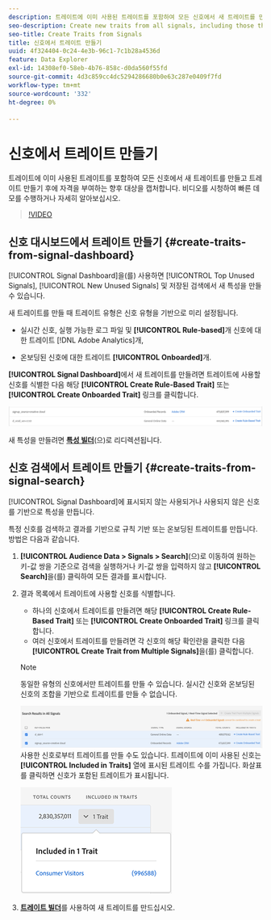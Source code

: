```yaml
---
description: 트레이트에 이미 사용된 트레이트를 포함하여 모든 신호에서 새 트레이트를 만들고 트레이트 만들기 후에 자격을 부여하는 향후 대상을 캡처합니다.
seo-description: Create new traits from all signals, including those that are already used in traits, and capture future audiences that qualify after trait creation.
seo-title: Create Traits from Signals
title: 신호에서 트레이트 만들기
uuid: 4f324404-0c24-4e3b-96c1-7c1b28a4536d
feature: Data Explorer
exl-id: 14308ef0-58eb-4b76-858c-d0da560f55fd
source-git-commit: 4d3c859cc4dc5294286680b0e63c287e0409f7fd
workflow-type: tm+mt
source-wordcount: '332'
ht-degree: 0%

---
```


# 신호에서 트레이트 만들기

트레이트에 이미 사용된 트레이트를 포함하여 모든 신호에서 새 트레이트를 만들고 트레이트 만들기 후에 자격을 부여하는 향후 대상을 캡처합니다. 비디오를 시청하여 빠른 데모를 수행하거나 자세히 알아보십시오.

>[!VIDEO](https://video.tv.adobe.com/v/30934/?quality=12&captions=kor)

## 신호 대시보드에서 트레이트 만들기 {#create-traits-from-signal-dashboard}

[!UICONTROL Signal Dashboard]을(를) 사용하면 [!UICONTROL Top Unused Signals], [!UICONTROL New Unused Signals] 및 저장된 검색에서 새 특성을 만들 수 있습니다.

새 트레이트를 만들 때 트레이트 유형은 신호 유형을 기반으로 미리 설정됩니다.

* 실시간 신호, 실행 가능한 로그 파일 및 **[!UICONTROL Rule-based]**&#x200B;개 신호에 대한 트레이트 [!DNL Adobe Analytics]개,

* 온보딩된 신호에 대한 트레이트 **[!UICONTROL Onboarded]**&#x200B;개.

**[!UICONTROL Signal Dashboard]**&#x200B;에서 새 트레이트를 만들려면 트레이트에 사용할 신호를 식별한 다음 해당 **[!UICONTROL Create Rule-Based Trait]** 또는 **[!UICONTROL Create Onboarded Trait]** 링크를 클릭합니다.

![](assets/signals-create-trait.png)

새 특성을 만들려면 **[특성 빌더](../../features/traits/about-trait-builder.md)**(으)로 리디렉션됩니다.

## 신호 검색에서 트레이트 만들기 {#create-traits-from-signal-search}

[!UICONTROL Signal Dashboard]에 표시되지 않는 사용되거나 사용되지 않은 신호를 기반으로 특성을 만듭니다.

특정 신호를 검색하고 결과를 기반으로 규칙 기반 또는 온보딩된 트레이트를 만듭니다. 방법은 다음과 같습니다.

1. **[!UICONTROL Audience Data > Signals > Search]**(으)로 이동하여 원하는 키-값 쌍을 기준으로 검색을 실행하거나 키-값 쌍을 입력하지 않고 **[!UICONTROL Search]**&#x200B;을(를) 클릭하여 모든 결과를 표시합니다.
2. 결과 목록에서 트레이트에 사용할 신호를 식별합니다.
   * 하나의 신호에서 트레이트를 만들려면 해당 **[!UICONTROL Create Rule-Based Trait]** 또는 **[!UICONTROL Create Onboarded Trait]** 링크를 클릭합니다.
   * 여러 신호에서 트레이트를 만들려면 각 신호의 해당 확인란을 클릭한 다음 **[!UICONTROL Create Trait from Multiple Signals]**&#x200B;을(를) 클릭합니다.

   >[!NOTE]
   >동일한 유형의 신호에서만 트레이트를 만들 수 있습니다. 실시간 신호와 온보딩된 신호의 조합을 기반으로 트레이트를 만들 수 없습니다.
   >
   > ![](assets/signals-create-trait-search.png)
   >사용한 신호로부터 트레이트를 만들 수도 있습니다. 트레이트에 이미 사용된 신호는 **[!UICONTROL Included in Traits]** 열에 표시된 트레이트 수를 가집니다. 화살표를 클릭하면 신호가 포함된 트레이트가 표시됩니다.
   >
   >![](assets/signals-used-traits.png)

3. **[트레이트 빌더](../../features/traits/about-trait-builder.md)**&#x200B;를 사용하여 새 트레이트를 만드십시오.
